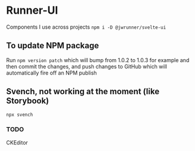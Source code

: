# Runner-UI
Components I use across projects
`npm i -D @jwrunner/svelte-ui`

## To update NPM package
Run `npm version patch` which will bump from 1.0.2 to 1.0.3 for example and then commit the changes, and push changes to GitHub which will automatically fire off an NPM publish

## Svench, not working at the moment (like Storybook)
`npx svench`

### TODO
CKEditor

